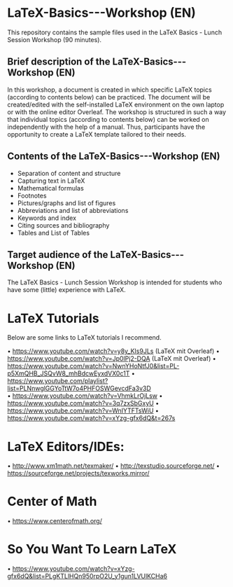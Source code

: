 # LaTeX-Basics---Workshop (EN)
This repository contains the sample files used in the LaTeX Basics - Lunch Session Workshop (90 minutes).

## Brief description of the LaTeX-Basics---Workshop (EN) 
In this workshop, a document is created in which specific LaTeX topics (according to contents below) can be practiced. The document will be created/edited with the self-installed LaTeX environment on the own laptop or with the online editor Overleaf. The workshop is structured in such a way that individual topics (according to contents below) can be worked on independently with the help of a manual. Thus, participants have the opportunity to create a LaTeX template tailored to their needs.

## Contents of the LaTeX-Basics---Workshop (EN)
- Separation of content and structure
- Capturing text in LaTeX
- Mathematical formulas
- Footnotes
- Pictures/graphs and list of figures
- Abbreviations and list of abbreviations
- Keywords and index
- Citing sources and bibliography
- Tables and List of Tables

## Target audience of the LaTeX-Basics---Workshop (EN) 
The LaTeX Basics - Lunch Session Workshop is intended for students who have some (little) experience with LaTeX.

# LaTeX Tutorials
Below are some links to LaTeX tutorials I recommend.

• https://www.youtube.com/watch?v=y8y_KIs9JLs (LaTeX mit Overleaf)
• https://www.youtube.com/watch?v=Jp0lPj2-DQA (LaTeX mit Overleaf)
• https://www.youtube.com/watch?v=NwnYHoNtfJ0&list=PL-p5XmQHB_JSQvW8_mhBdcwEyxdVX0c1T 
• https://www.youtube.com/playlist?list=PLNnwglGGYoTtW7o4PHFOSWGevcdFa3v3D   
• https://www.youtube.com/watch?v=VhmkLrOjLsw 
• https://www.youtube.com/watch?v=3q7zxSbGxyU
• https://www.youtube.com/watch?v=WnIYTFTsWiU
• https://www.youtube.com/watch?v=xYzg-gfx6dQ&t=267s 
# LaTeX Editors/IDEs:
• http://www.xm1math.net/texmaker/ 
• http://texstudio.sourceforge.net/
• https://sourceforge.net/projects/texworks.mirror/
# Center of Math
• https://www.centerofmath.org/

# So You Want To Learn LaTeX
• https://www.youtube.com/watch?v=xYzg-gfx6dQ&list=PLgKTLlHQn950rpO2U_y1gun1LVUlKCHa6 
